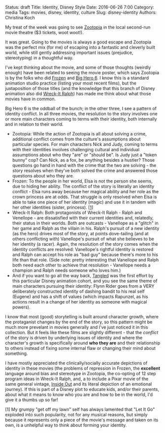 Status: draft
Title: Identity, Disney Style
Date: 2016-06-26 7:00
Category: media
Tags: movies, disney, identity, culture
Slug: disney-identity
Authors: Christina Koch

My treat of the week was going to see [Zootopia](http://www.imdb.com/title/tt2948356/)
in the local second-run movie theatre ($3 tickets, woot woot!).  

It was great.  Going to the movies is always a good escape 
and Zootopia was the perfect mix (for me) of escaping into 
a fantastic and cleverly built world, while still gently 
addressing important issues (prejudice, stereotyping) 
in a thoughtful way. 

I've kept thinking about the movie, and some of those thoughts 
(weirdly enough) have been related to seeing the movie poster, which says 
Zootopia is by the folks who did [Frozen](http://www.imdb.com/title/tt2294629) and
[Big Hero 6](http://www.imdb.com/title/tt2245084).  I know 
this is a standard animation studio practice 
(listing your most recent films), but the juxtaposition of those 
titles (and the knowledge that this branch of Disney animation also 
did [Wreck-It Ralph](http://www.imdb.com/title/tt1772341)) has made 
me think about what those movies 
have in common.  

Big Hero 6 is the oddball of the bunch; in the other three, I see 
a pattern of identity conflict.  In all three movies, 
the resolution to the story involves 
one or more main characters coming to terms with their identity, 
both internally and in relation to their world.  

* Zootopia: While the action of Zootopia 
is all about solving a 
crime, additional conflict comes from the culture's 
assumptions about particular species.  For main characters Nick and 
Judy, coming to terms with their identities
involves challenging cultural and individual 
assumptions about who they "are" or "should be".  Is Judy just a "token 
bunny" cop?  Can Nick, as a fox, be anything besides a hustler?  Those 
questions go hand in hand with the crime that the two are solving - the 
story resolves when they've both solved the crime and answered 
those questions about who they are.  
* Frozen: To the people in her world, Elsa is not the person she 
seems, due to hiding her ability.  The conflict of the story is literally 
an identity conflict - Elsa runs away because her magical 
ability and her role as the crown princess are at odds.  That struggle 
is only resolved when Elsa is able 
to take one piece of her identity (magic) and use it in tandem with 
her other identities (sister, princess). [[1](#let-it-go)]
* Wreck-It Ralph: Both protagonists of Wreck-It Ralph - Ralph and Venellope - 
are dissatisfied with their current identities and, relatedly, their status 
in their worlds.  Both are outcasts - Vanellope as a "glitch" in her game and 
Ralph as the villain in his.  Ralph's pursuit of a new identity (as the hero) 
drives most of the story, at points dove-tailing (and at others conflicting with)
Vanellope's pursuit of what she believes to be her identity (a racer). Again, 
the resolution of the story comes when the identity conflicts are resolved: 
Vanellope's rightful identity is restored 
and Ralph can accept his role as "bad guy" because there's more to his
life than that role.  (Side note: pretty interesting that Vanellope and Ralph both 
need each other to achieve that resolution - Vanellope needs a champion and 
Ralph needs someone who loves him.)  
* And if you want to go all the way 
back, [Tangled](http://www.imdb.com/title/tt0398286) was the first 
effort by this particular Disney animation cohort, and you see the same 
theme of main characters pursuing 
their identity: Flynn Rider goes from a VERY deliberately 
constructed identity of dashing 
bandit to his real self (Eugene) and has a shift of values (which impacts 
Rapunzel, as his actions result in a change of her identity as someone 
with magical powers).  

I know that
most (good) storytelling is built around character growth, 
where the protaganist changes by the end of the story, so this 
pattern might be much more prevelant in movies generally and I've 
just noticed it in this collection.  But it feels like these films 
are slightly different - that the *conflict* of the story 
is driven by underlying issues of identity and where the character's 
growth is specifically around **who they are** and their relationship 
to others instead of fixing some internal flaw or changing their 
mind about something.  

I have mostly appreciated the clinically/socially 
accurate depictions of identity in these movies (the problems 
of repression in Frozen, the **excellent** language around bias 
and stereotype in Zootopia, the co-opting of 12 step program ideas 
in Wreck-It Ralph, and, a to include a Pixar movie of the same 
general vintage, [Inside Out](http://www.imdb.com/title/tt2096673) and its 
literal depiction of an emotional journey).  If this 
is part of a Disney plot to educate kids, and/or their parents, 
about what it means to know who you are and how to be in the world, 
I'd give it a thumbs up so far!

<a name="let-it-go">[1]</a> My grumpy "get off my lawn" self has always lamented that 
"Let It Go" exploded into such popularity, not for any musical 
reasons, but simply because it represents only a piece of the 
movie's message and taken on its own, is a unhelpful way to 
think about forming your identity.  